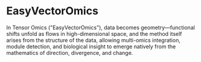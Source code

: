 # EasyVectorOmics

In Tensor Omics ("EasyVectorOmics"), data becomes geometry—functional shifts unfold as flows in high-dimensional space, and the method itself arises from the structure of the data, allowing multi-omics integration, module detection, and biological insight to emerge natively from the mathematics of direction, divergence, and change.
